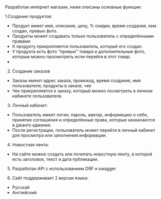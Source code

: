 
Разработан интернет магазин, ниже описаны основные функции:

1.Создание продуктов:
  - Продукт имеет имя, описание, цену, % скидки, время создания, кем создан, превью фото.
  - Продукты может создавать только пользователь с определёнными правами
  - К продукту прикрепляется пользователь, который его создал.
  - У продукта есть фото "превью" товара и дополнительные фото, которые можно просмотреть если перейти в этот товар.
  - 
2. Создание заказов
  - Заказы имеют адрес заказа, промокод, время создания, имя пользователя, продукты в заказе, чек
  - Чек прикрепляется к заказу, который можно посмотреть в личном кабинете пользователя.

3. Личный кабинет:
  - Пользователь имеет логин, пароль, аватар, информацию о себе, принятие соглашения и определённые права, которые назначаются в джанго админке.
  - После регистрации, пользователь может перейти в личный кабинет для просмотра или заполнения информации.

4. Новостная лента:
  -  На сайте можно создать или почитать новостную ленту, в которой есть заголовок, текст и дата публикации.

5. Разработан API с использованием DRF и swagger

6. Сайт поддерживает 2 версии языка:
  - Русский
  - Английский

